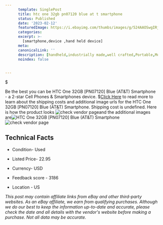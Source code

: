 ```yaml
---
      template: SinglePost
      title: htc one 32gb pn07120 blue at t smartphone
      status: Published
      date: '2023-02-12'
      featuredImage: https://i.ebayimg.com/thumbs/images/g/524AAOSwgIRjtyz0/s-l225.jpg
      categories: 
      excerpt: >-
        [smartphone,device ,hand held device]
      meta:
      canonicalLink: ''
      description: [handheld,industrially made,well crafted,Portable,Mobile,Compact,Convenient,Lightweight,Maneuverable,Man-portable,Miniature,Carriable,Hand-held,Light,Holdable,Transportable,Mobile device,Pocket-sized,On-the-go,Wireless,Cordless,Compact size,Convenient size, smartphone,device ,hand held device]
      noindex: false
      
        
---
```

$

Be the best you can be  HTC One 32GB [PN07120] Blue (AT&T) Smartphone - a 2-star Cell Phones & Smartphones device.
$[Click Here](https://www.ebay.com/itm/144888024115?hash=item21bbffcc33%3Ag%3A524AAOSwgIRjtyz0&mkevt=1&mkcid=1&mkrid=711-53200-19255-0&campid=%253CePNCampaignId%253E&customid=%253CreferenceId%253E&toolid=10049) to read more to learn about the shipping costs and additional image urls for the HTC One 32GB [PN07120] Blue (AT&T) Smartphone. Shipping cost is undefined. Here is how the product looks ![check vendor page](https://i.ebayimg.com/thumbs/images/g/524AAOSwgIRjtyz0/s-l225.jpg)and the additional images are![HTC One 32GB [PN07120] Blue (AT&T) Smartphone](https://i.ebayimg.com/images/g/524AAOSwgIRjtyz0/s-l1200.jpg)![check vendor page](https://origin-galleryplus.ebayimg.com/ws/web/144888024115_2_0_1/225x225.jpg,https://origin-galleryplus.ebayimg.com/ws/web/144888024115_3_0_1/225x225.jpg,https://origin-galleryplus.ebayimg.com/ws/web/144888024115_4_0_1/225x225.jpg,https://origin-galleryplus.ebayimg.com/ws/web/144888024115_5_0_1/225x225.jpg,https://origin-galleryplus.ebayimg.com/ws/web/144888024115_6_0_1/225x225.jpg,https://origin-galleryplus.ebayimg.com/ws/web/144888024115_7_0_1/225x225.jpg)



 ## Technical Facts 



     
      

 - Condition- Used 


      

 - Listed Price- 22.95 


      

 - Currency- USD 


      

 - Feedback score - 3186 


      

 - Location - US 


      
      

 *_This post may contain affiliate links from eBay and other third-party websites. As an eBay affiliate, we earn from qualifying purchases. Although we do our best to keep the information up-to-date and accurate, please check the date and all details with the vendor's website before making a purchase. Not all data may be accurate._*






